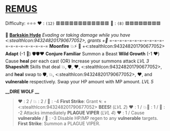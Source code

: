 # [__**REMUS**__](<https://youtu.be/IqAeSUeaVtY>) 
Difficulty: ⭐⭐⭐
❤️ : `(12)` 🟥🟥🟥🟥🟥🟥🟥🟥🟥🟥🟥🟥
🔷 : `(8)`   🟦🟦🟦🟦🟦🟦🟦🟦

 🦌  [**Barkskin Hyde**](https://media.discordapp.net/attachments/1056365502101979146/1168051984532775033/Remus.jpg?ex=65505c2e&is=653de72e&hm=0670dfc75fb3a775a52ba3beceb65e5e3ac6c1bcf87c8e2a69768cf505d9194f&=)
*Evading or taking damage while you have <:stealthIcon:943248201790677052>, grants +🔷*
=-=-=-=-=-=-=-=-=-=-=-=-=-=-=-=-=-=-=-=
**Moonfire** 💥⚡ 🔀 +<:stealthIcon:943248201790677052>
**Adapt** (-1 🔷) 🛡️🛡️❤️
**Conjure Familiar** Summon a Beast
**Wild Growth** (-1 ❤️) Cause __heal__ per each cast {OR} Increase your summons attack *LVL 3*
**Shapeshift** Skills that deal 💥, 🛡️, ❤️, <:stealthIcon:943248201790677052>, and __heal__ swap to 🛡️, 💥, <:stealthIcon:943248201790677052>, ❤️, and __vulnerable__ respectively. Swap your HP amount with MP amount. *LVL 5*

**__DIRE WOLF __**
> ﻿❤️﻿ : 2 / 💥 : 2 / 🔷 : -4
> **First Strike**: Grant 🌀: +<:stealthIcon:943248201790677052>
**__BEES!__** (*LVL 2*)
> ﻿❤️﻿ : 1 / 💥🚫 : 1  / 🔷 : -2
> Attacks immediately
**__PLAGUE  VIPER__** (*LVL 4*)
> ﻿❤️﻿ : 1 / Cause __vulnerable__ / 🔷 : -3
> Disable HP/MP regen to any __vulnerable__ targets. **First Strike**: Summon a PLAGUE VIPER.
